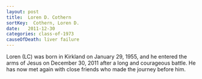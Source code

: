 ```yaml
---
layout: post
title:  Loren D. Cothern
sortKey:  Cothern, Loren D.
date:   2011-12-30
categories: class-of-1973
causeOfDeath: liver failure
---
```

Loren (LC) was born in Kirkland on January 29, 1955, and he entered the arms of Jesus on December 30, 2011 after a long and courageous battle.  He has now met again with close friends who made the journey before him.
